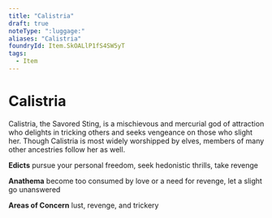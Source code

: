 ```yaml
---
title: "Calistria"
draft: true
noteType: ":luggage:"
aliases: "Calistria"
foundryId: Item.SkOALlP1fS4SW5yT
tags:
  - Item
---
```


# Calistria

Calistria, the Savored Sting, is a mischievous and mercurial god of attraction who delights in tricking others and seeks vengeance on those who slight her. Though Calistria is most widely worshipped by elves, members of many other ancestries follow her as well.

**Edicts** pursue your personal freedom, seek hedonistic thrills, take revenge

**Anathema** become too consumed by love or a need for revenge, let a slight go unanswered

**Areas of Concern** lust, revenge, and trickery
